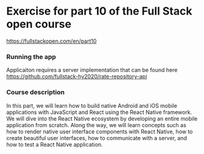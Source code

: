 # Exercise for part 10 of the Full Stack open course

https://fullstackopen.com/en/part10

### Running the app
Applicaiton requires a server implementation that can be found here https://github.com/fullstack-hy2020/rate-repository-api

### Course description
In this part, we will learn how to build native Android and iOS mobile applications with JavaScript and React using the React Native framework. We will dive into the React Native ecosystem by developing an entire mobile application from scratch. Along the way, we will learn concepts such as how to render native user interface components with React Native, how to create beautiful user interfaces, how to communicate with a server, and how to test a React Native application.

